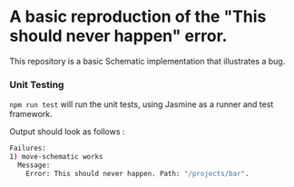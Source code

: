 # A basic reproduction of the "This should never happen" error.

This repository is a basic Schematic implementation that illustrates a bug.

### Unit Testing

`npm run test` will run the unit tests, using Jasmine as a runner and test framework.

Output should look as follows :

```bash
Failures:
1) move-schematic works
  Message:
    Error: This should never happen. Path: "/projects/bar".
```
